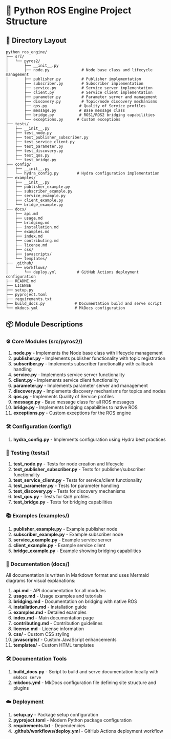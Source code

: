# 📁 Python ROS Engine Project Structure

## 📂 Directory Layout
```
python_ros_engine/
├── src/
│   └── pyros2/
│       ├── __init__.py
│       ├── node.py              # Node base class and lifecycle management
│       ├── publisher.py         # Publisher implementation
│       ├── subscriber.py        # Subscriber implementation
│       ├── service.py           # Service server implementation
│       ├── client.py            # Service client implementation
│       ├── parameter.py         # Parameter server and management
│       ├── discovery.py         # Topic/node discovery mechanisms
│       ├── qos.py              # Quality of Service profiles
│       ├── message.py          # Base message class
│       ├── bridge.py           # ROS1/ROS2 bridging capabilities
│       └── exceptions.py      # Custom exceptions
├── tests/
│   ├── __init__.py
│   ├── test_node.py
│   ├── test_publisher_subscriber.py
│   ├── test_service_client.py
│   ├── test_parameter.py
│   ├── test_discovery.py
│   ├── test_qos.py
│   └── test_bridge.py
├── config/
│   ├── __init__.py
│   └── hydra_config.py        # Hydra configuration implementation
├── examples/
│   ├── __init__.py
│   ├── publisher_example.py
│   ├── subscriber_example.py
│   ├── service_example.py
│   ├── client_example.py
│   └── bridge_example.py
├── docs/
│   ├── api.md
│   ├── usage.md
│   ├── bridging.md
│   ├── installation.md
│   ├── examples.md
│   ├── index.md
│   ├── contributing.md
│   ├── license.md
│   ├── css/
│   ├── javascripts/
│   └── templates/
├── .github/
│   └── workflows/
│       └── deploy.yml         # GitHub Actions deployment configuration
├── README.md
├── LICENSE
├── setup.py
├── pyproject.toml
├── requirements.txt
├── build_docs.py             # Documentation build and serve script
└── mkdocs.yml                # MkDocs configuration
```

## 📦 Module Descriptions

### ⚙️ Core Modules (src/pyros2/)
1. **node.py** - Implements the Node base class with lifecycle management
2. **publisher.py** - Implements publisher functionality with topic registration
3. **subscriber.py** - Implements subscriber functionality with callback handling
4. **service.py** - Implements service server functionality
5. **client.py** - Implements service client functionality
6. **parameter.py** - Implements parameter server and management
7. **discovery.py** - Implements discovery mechanisms for topics and nodes
8. **qos.py** - Implements Quality of Service profiles
9. **message.py** - Base message class for all ROS messages
10. **bridge.py** - Implements bridging capabilities to native ROS
11. **exceptions.py** - Custom exceptions for the ROS engine

### 🛠️ Configuration (config/)
1. **hydra_config.py** - Implements configuration using Hydra best practices

### 🧪 Testing (tests/)
1. **test_node.py** - Tests for node creation and lifecycle
2. **test_publisher_subscriber.py** - Tests for publisher/subscriber functionality
3. **test_service_client.py** - Tests for service/client functionality
4. **test_parameter.py** - Tests for parameter handling
5. **test_discovery.py** - Tests for discovery mechanisms
6. **test_qos.py** - Tests for QoS profiles
7. **test_bridge.py** - Tests for bridging capabilities

### 📚 Examples (examples/)
1. **publisher_example.py** - Example publisher node
2. **subscriber_example.py** - Example subscriber node
3. **service_example.py** - Example service server
4. **client_example.py** - Example service client
5. **bridge_example.py** - Example showing bridging capabilities

### 📖 Documentation (docs/)
All documentation is written in Markdown format and uses Mermaid diagrams for visual explanations:
1. **api.md** - API documentation for all modules
2. **usage.md** - Usage examples and tutorials
3. **bridging.md** - Documentation on bridging with native ROS
4. **installation.md** - Installation guide
5. **examples.md** - Detailed examples
6. **index.md** - Main documentation page
7. **contributing.md** - Contribution guidelines
8. **license.md** - License information
9. **css/** - Custom CSS styling
10. **javascripts/** - Custom JavaScript enhancements
11. **templates/** - Custom HTML templates

### 🛠️ Documentation Tools
1. **build_docs.py** - Script to build and serve documentation locally with `mkdocs serve`
2. **mkdocs.yml** - MkDocs configuration file defining site structure and plugins

### ☁️ Deployment
1. **setup.py** - Package setup configuration
2. **pyproject.toml** - Modern Python package configuration
3. **requirements.txt** - Dependencies
4. **.github/workflows/deploy.yml** - GitHub Actions deployment workflow